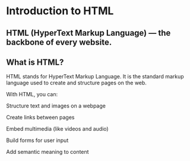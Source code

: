 # Introduction to HTML
##  HTML (HyperText Markup Language) — the backbone of every website.

## What is HTML?
HTML stands for HyperText Markup Language. It is the standard markup language used to create and structure pages on the web.

With HTML, you can:

Structure text and images on a webpage

Create links between pages

Embed multimedia (like videos and audio)

Build forms for user input

Add semantic meaning to content
